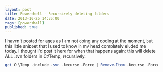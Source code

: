 ```yaml
---
layout: post
title: Powershell - Recursively deleting folders
date: 2013-10-25 14:55:00
tags: [powershell]
published: true
---
```


I haven't posted for ages as I am not doing any coding at the moment, but this little snippet that I used to know in my head completely eluded me today. I thought I'd post it here for when that happens again: this will delete ALL .svn folders in C:\Temp, recursively.

```powershell
gci C:\Temp -include .svn -Recurse -Force | Remove-Item -Recurse -Force
```